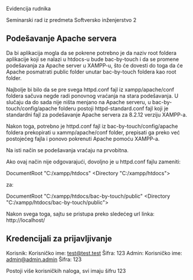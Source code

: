 Evidencija rudnika

Seminarski rad iz predmeta Softversko inženjerstvo 2


Podešavanje Apache servera
--------------------------------------------------------------------------------------------------

Da bi aplikacija mogla da se pokrene potrebno je da naziv root foldera aplikacije koji se nalazi u htdocs-u bude bac-by-touch i da se promene podešavanja za Apache server u XAMPP-u, što će dovesti do toga da će Apache posmatrati public folder unutar bac-by-touch foldera kao root folder. 

Najbolje bi bilo da se pre svega httpd.conf fajl iz xampp/apache/conf foldera sačuva negde radi ponovnog vraćanja na stara podešavanja. U slučaju da do sada nije ništa menjano na Apache serveru, u bac-by-touch/config/apache folderu postoji httpd-standard.conf fajl koji je standardni fajl za podešavanje Apache servera za 8.2.12 verziju XAMPP-a.

Nakon toga, potrebno je httpd.conf fajl iz bac-by-touch/config/apache foldera prekopirati u xammp/apache/conf folder, prepisati ga preko već postojećeg fajla i ponovo pokrenuti Apache pomoću XAMPP-a.

Na isti način se podešavanja vraćaju na prvobitna.

Ako ovaj način nije odgovarajući, dovoljno je u httpd.conf fajlu zameniti:

DocumentRoot "C:/xampp/htdocs"
<Directory "C:/xampp/htdocs">

za:

DocumentRoot "C:/xampp/htdocs/bac-by-touch/public"
<Directory "C:/xampp/htdocs/bac-by-touch/public">

Nakon svega toga, sajtu se pristupa preko sledećeg url linka: http://localhost/


Kredencijali za prijavljivanje
--------------------------------------------------------------------------------------------------

Korisnik: 
    Korisničko ime: test@test.test
    Šifra: 123
Admin:
    Korisničko ime: admin@admin.admin
    Šifra: 123

Postoji više korisničkih naloga, svi imaju šifru 123

